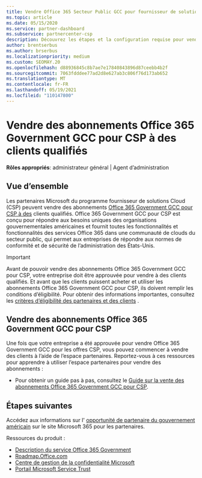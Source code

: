 ```yaml
---
title: Vendre Office 365 Secteur Public GCC pour fournisseur de solutions Cloud
ms.topic: article
ms.date: 05/15/2020
ms.service: partner-dashboard
ms.subservice: partnercenter-csp
description: Découvrez les étapes et la configuration requise pour vendre des abonnements à Office 365 Government GCC pour CSP à des clients qualifiés États-Unis Government ou à des entrepreneurs.
author: brentserbus
ms.author: brserbus
ms.localizationpriority: medium
ms.custom: SEOMAY.20
ms.openlocfilehash: d88936845c8b7ae7e17840843896d87ceebb4b2f
ms.sourcegitcommit: 7063fdddee77ad2d8e627ab3c806f76d173ab652
ms.translationtype: MT
ms.contentlocale: fr-FR
ms.lasthandoff: 05/19/2021
ms.locfileid: "110147800"
---
```

# <a name="sell-office-365-government-gcc-for-csp-subscriptions-to-qualified-customers"></a>Vendre des abonnements Office 365 Government GCC pour CSP à des clients qualifiés

**Rôles appropriés**: administrateur général | Agent d’administration


## <a name="overview"></a>Vue d’ensemble

Les partenaires Microsoft du programme fournisseur de solutions Cloud (CSP) peuvent vendre des abonnements [Office 365 Government GCC pour CSP à des](https://www.microsoft.com/microsoft-365/partners/governmentforCSP) clients qualifiés. Office 365 Government GCC pour CSP est conçu pour répondre aux besoins uniques des organisations gouvernementales américaines et fournit toutes les fonctionnalités et fonctionnalités des services Office 365 dans une communauté de clouds du secteur public, qui permet aux entreprises de répondre aux normes de conformité et de sécurité de l’administration des États-Unis. 

>[!IMPORTANT] 
>Avant de pouvoir vendre des abonnements Office 365 Government GCC pour CSP, votre entreprise doit être approuvée pour vendre à des clients qualifiés. Et avant que les clients puissent acheter et utiliser les abonnements Office 365 Government GCC pour CSP, ils doivent remplir les conditions d’éligibilité. Pour obtenir des informations importantes, consultez les [critères d’éligibilité des partenaires et des clients](csp-gcc-validate.md) .


## <a name="sell-office-365-government-gcc-for-csp-subscriptions"></a>Vendre des abonnements Office 365 Government GCC pour CSP

Une fois que votre entreprise a été approuvée pour vendre Office 365 Government GCC pour les offres CSP, vous pouvez commencer à vendre des clients à l’aide de l’espace partenaires. Reportez-vous à ces ressources pour apprendre à utiliser l’espace partenaires pour vendre des abonnements : 

- Pour obtenir un guide pas à pas, consultez le [Guide sur la vente des abonnements Office 365 Government GCC pour CSP](https://go.microsoft.com/fwlink/?linkid=2007323).  


## <a name="next-steps"></a>Étapes suivantes

Accédez aux informations sur l' [opportunité de partenaire du gouvernement américain](https://www.microsoft.com/microsoft-365/partners/governmentforCSP) sur le site Microsoft 365 pour les partenaires.

Ressources du produit :

- [Description du service Office 365 Government](/office365/servicedescriptions/office-365-platform-service-description/office-365-us-government/office-365-us-government)
- [Roadmap.Office.com](https://products.office.com/business/office-365-roadmap)
- [Centre de gestion de la confidentialité Microsoft](https://www.microsoft.com/TrustCenter/)
- [Portail Microsoft Service Trust](https://aka.ms/STP)
